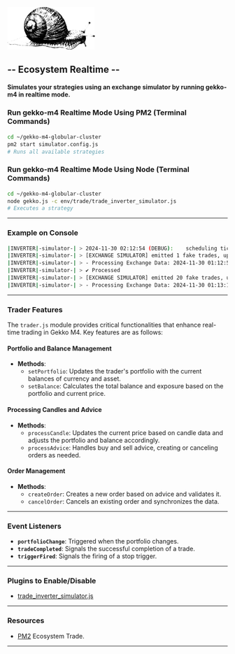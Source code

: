 <img src="https://github.com/universalbit-dev/gekko-m4/blob/master/images/snail.png" width="200" />

## -- Ecosystem Realtime -- 
#### Simulates your strategies using an exchange simulator by running gekko-m4 in realtime mode.

### Run gekko-m4 Realtime Mode Using PM2 (Terminal Commands)
```bash
cd ~/gekko-m4-globular-cluster
pm2 start simulator.config.js
# Runs all available strategies
```

### Run gekko-m4 Realtime Mode Using Node (Terminal Commands)
```bash
cd ~/gekko-m4-globular-cluster
node gekko.js -c env/trade/trade_inverter_simulator.js
# Executes a strategy
```

---

### Example on Console
```bash
|INVERTER|-simulator-| > 2024-11-30 02:12:54 (DEBUG):    scheduling ticks                                                    
|INVERTER|-simulator-| > [EXCHANGE SIMULATOR] emitted 1 fake trades, up until 2024-11-30 02:12:54.                           
|INVERTER|-simulator-| > - Processing Exchange Data: 2024-11-30 01:12:55                                                   
|INVERTER|-simulator-| > ✔ Processed                                                                                         
|INVERTER|-simulator-| > [EXCHANGE SIMULATOR] emitted 20 fake trades, up until 2024-11-30 02:13:34.                         
|INVERTER|-simulator-| > - Processing Exchange Data: 2024-11-30 01:13:16     
```

---

### Trader Features
The `trader.js` module provides critical functionalities that enhance real-time trading in Gekko M4. Key features are as follows:

#### Portfolio and Balance Management
- **Methods**:
  - `setPortfolio`: Updates the trader's portfolio with the current balances of currency and asset.
  - `setBalance`: Calculates the total balance and exposure based on the portfolio and current price.

#### Processing Candles and Advice
- **Methods**:
  - `processCandle`: Updates the current price based on candle data and adjusts the portfolio and balance accordingly.
  - `processAdvice`: Handles buy and sell advice, creating or canceling orders as needed.

#### Order Management
- **Methods**:
  - `createOrder`: Creates a new order based on advice and validates it.
  - `cancelOrder`: Cancels an existing order and synchronizes the data.

---

### Event Listeners
- **`portfolioChange`**: Triggered when the portfolio changes.
- **`tradeCompleted`**: Signals the successful completion of a trade.
- **`triggerFired`**: Signals the firing of a stop trigger.

---

### Plugins to Enable/Disable
- [trade_inverter_simulator.js](https://github.com/universalbit-dev/gekko-m4-globular-cluster/blob/master/env/simulator/trade_inverter_simulator.js)

---

### Resources
- [PM2](https://pm2.io/docs/runtime/guide/process-management/) Ecosystem Trade.

---
